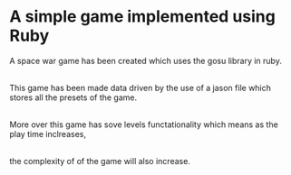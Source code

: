 # A simple game implemented using Ruby
A space war game has been created which uses the gosu library in ruby. <br><br>

This game has been made data driven by the use of a jason file which stores all the presets of the game. <br><br>

More over this game has sove levels functationality which means as the play time inclreases, <br><br>

the complexity of of the game will also increase.
